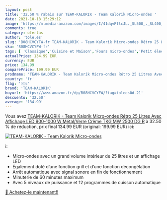 ```yaml
---
layout: post
title: '32.50 % rabais sur TEAM-KALORIK - Team Kalorik Micro-ondes '
date: 2021-10-18 15:29:12
image: 'https://m.media-amazon.com/images/I/41dqvPflcJL._SL500_._SL400_.jpg'
comments: true
category: ofertas
author: 'tole.es'
slug: 'B08HCVCYFW-fr TEAM-KALORIK - Team Kalorik Micro-ondes Rétro 25 Litres...'
sku: 'B08HCVCYFW-fr'
tags: [ 'Classique','Cuisine et Maison','Fours micro-ondes','Petit électroménager','team-kalorik', ]
actualPrice: 134.99 EUR
currency: EUR
price: 134.99
comparePrice: 199.99 EUR
prodname: 'TEAM-KALORIK - Team Kalorik Micro-ondes Rétro 25 Litres Avec Affichage LED  900-1000 W  Métal/Verre  Crème  TKG MW 2500 DG R'
country: 'fr'
flag: '🇫🇷'
brand: 'TEAM-KALORIK'
buyurl: 'https://www.amazon.fr/dp/B08HCVCYFW/?tag=tolees0d-21'
descuento: '32.50'
average: '134.99'
---
```


Vous avez [TEAM-KALORIK - Team Kalorik Micro-ondes Rétro 25 Litres Avec Affichage LED  900-1000 W  Métal/Verre  Crème  TKG MW 2500 DG R](https://www.amazon.fr/dp/B08HCVCYFW/?tag=tolees0d-21)  à  32.50 % de réduction, prix final  134.99 EUR (original: 199.99 EUR) ici:

[![TEAM-KALORIK - Team Kalorik Micro-ondes ](https://m.media-amazon.com/images/I/41dqvPflcJL._SL500_._SL400_.jpg)](https://www.amazon.fr/dp/B08HCVCYFW/?tag=tolees0d-21)

ℹ️:

- Micro-ondes avec un grand volume intérieur de 25 litres et un affichage LED
- Également doté d’une fonction grill et d’une fonction décongélation
- Arrêt automatique avec signal sonore en fin de fonctionnement
- Minuterie de 60 minutes maximum
- Avec 5 niveaux de puissance et 12 programmes de cuisson automatique

[🛒 Achetez-le maintenant!!](https://www.amazon.fr/dp/B08HCVCYFW/?tag=tolees0d-21)
